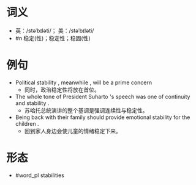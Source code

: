# 词义
- 英：/stəˈbɪləti/； 美：/stəˈbɪləti/
- #n 稳定(性)；稳定性；稳固(性)
# 例句
- Political stability , meanwhile , will be a prime concern
	- 同时，政治稳定性将放在首位。
- The whole tone of President Suharto 's speech was one of continuity and stability .
	- 苏哈托总统演讲的整个基调是强调连续性与稳定性。
- Being back with their family should provide emotional stability for the children .
	- 回到家人身边会使儿童的情绪稳定下来。
# 形态
- #word_pl stabilities
